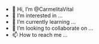 - 👋 Hi, I’m @CarmelitaVital
- 👀 I’m interested in ...
- 🌱 I’m currently learning ...
- 💞️ I’m looking to collaborate on ...
- 📫 How to reach me ...

<!---
CarmelitaVital/CarmelitaVital is a ✨ special ✨ repository because its `README.md` (this file) appears on your GitHub profile.
You can click the Preview link to take a look at your changes.
--->
